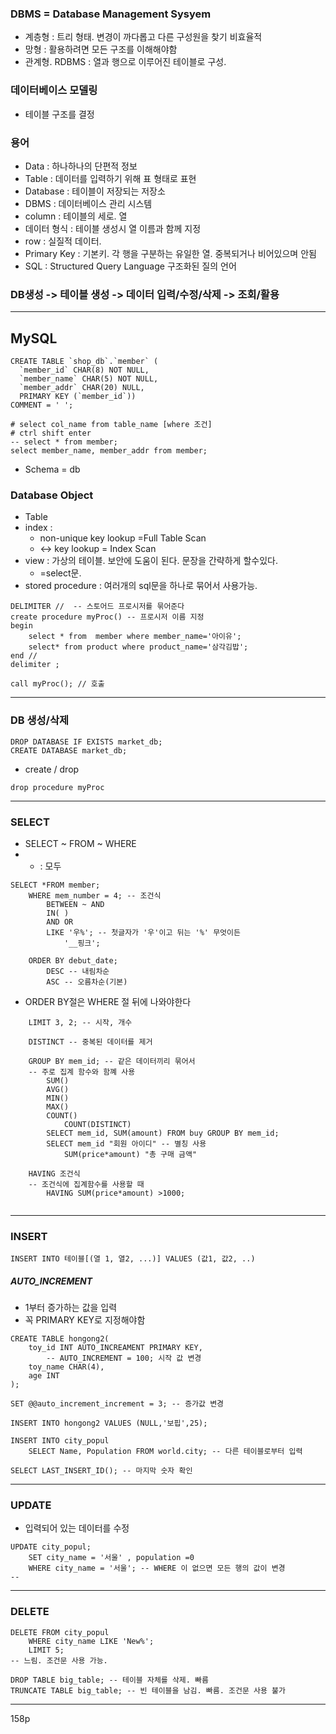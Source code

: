 ### DBMS = Database Management Sysyem
- 계층형 : 트리 형태. 변경이 까다롭고 다른 구성원을 찾기 비효율적
- 망형 : 활용하려면 모든 구조를 이해해야함
- 관계형. RDBMS  :  열과 행으로 이루어진 테이블로 구성.  

### 데이터베이스 모델링
- 테이블 구조를 결정

### 용어
- Data : 하나하나의 단편적 정보
- Table : 데이터를 입력하기 위해 표 형태로 표현
- Database : 테이블이 저장되는 저장소
- DBMS : 데이터베이스 관리 시스템
- column : 테이블의 세로. 열
- 데이터 형식 : 테이블 생성시 열 이름과 함께 지정
- row : 실질적 데이터.
- Primary Key : 기본키. 각 행을 구분하는 유일한 열. 중복되거나 비어있으며 안됨
- SQL : Structured Query Language 구조화된 질의 언어

### DB생성 -> 테이블 생성 -> 데이터 입력/수정/삭제 -> 조회/활용
---
## MySQL
```MySQL
CREATE TABLE `shop_db`.`member` (
  `member_id` CHAR(8) NOT NULL,
  `member_name` CHAR(5) NOT NULL,
  `member_addr` CHAR(20) NULL,
  PRIMARY KEY (`member_id`))
COMMENT = '	';
```

```MySQL
# select col_name from table_name [where 조건]
# ctrl shift enter
-- select * from member;
select member_name, member_addr from member;
```

- Schema = db

### Database Object
- Table
- index :
	- non-unique key lookup =Full Table Scan
	- <-> key lookup = Index Scan
- view : 가상의 테이블. 보안에 도움이 된다. 문장을 간략하게 할수있다.
	- =select문. 
- stored procedure : 여러개의 sql문을 하나로 묶어서 사용가능.
```MySQL
DELIMITER //  -- 스토어드 프로시저를 묶어준다
create procedure myProc() -- 프로시저 이름 지정
begin
	select * from  member where member_name='아이유';
	select* from product where product_name='삼각김밥';
end //
delimiter ;

call myProc(); // 호출
```

---
### DB  생성/삭제
```MySQL
DROP DATABASE IF EXISTS market_db;
CREATE DATABASE market_db;
```
- create / drop
```MySQL
drop procedure myProc
```
---
### SELECT
- SELECT ~ FROM ~ WHERE
-  *  : 모두
```MySQL
SELECT *FROM member;
	WHERE mem_number = 4; -- 조건식
		BETWEEN ~ AND
		IN( )
		AND OR
		LIKE '우%'; -- 첫글자가 '우'이고 뒤는 '%' 무엇이든
			'__핑크';
			
	ORDER BY debut_date;
		DESC -- 내림차순
		ASC -- 오름차순(기본)
```
- ORDER BY절은 WHERE 절 뒤에 나와야한다 
```MySQL
	LIMIT 3, 2; -- 시작, 개수

	DISTINCT -- 중복된 데이터를 제거
	
	GROUP BY mem_id; -- 같은 데이터끼리 묶어서
	-- 주로 집계 함수와 함꼐 사용
		SUM()
		AVG()
		MIN()
		MAX()
		COUNT()
			COUNT(DISTINCT)
		SELECT mem_id, SUM(amount) FROM buy GROUP BY mem_id;
		SELECT mem_id "회원 아이디" -- 별칭 사용
			SUM(price*amount) "총 구매 금액"
	
	HAVING 조건식
	-- 조건식에 집계함수를 사용할 때
		HAVING SUM(price*amount) >1000;
	
```

---
### INSERT
```MySQL
INSERT INTO 테이블[(열 1, 열2, ...)] VALUES (값1, 값2, ..)
```
##### AUTO_INCREMENT
- 1부터 증가하는 값을 입력
- 꼭 PRIMARY KEY로 지정해야함
```MySQL
CREATE TABLE hongong2(
	toy_id INT AUTO_INCREAMENT PRIMARY KEY, 
		-- AUTO_INCREMENT = 100; 시작 값 변경
	toy_name CHAR(4),
	age INT
);

SET @@auto_increment_increment = 3; -- 증가값 변경

INSERT INTO hongong2 VALUES (NULL,'보핍',25);

INSERT INTO city_popul
	SELECT Name, Population FROM world.city; -- 다른 테이블로부터 입력

SELECT LAST_INSERT_ID(); -- 마지막 숫자 확인
```
---
### UPDATE
- 입력되어 있는 데이터를 수정
```MySQL
UPDATE city_popul;
	SET city_name = '서울' , population =0 
	WHERE city_name = '서울'; -- WHERE 이 없으면 모든 행의 값이 변경
-- 
```
---

### DELETE
```MySQL
DELETE FROM city_popul
	WHERE city_name LIKE 'New%';
	LIMIT 5;
-- 느림. 조건문 사용 가능.

DROP TABLE big_table; -- 테이블 자체를 삭제. 빠름
TRUNCATE TABLE big_table; -- 빈 테이블을 남김. 빠름. 조건문 사용 불가

```
---
158p